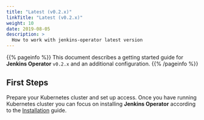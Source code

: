 ```yaml
---
title: "Latest (v0.2.x)"
linkTitle: "Latest (v0.2.x)"
weight: 10
date: 2019-08-05
description: >
  How to work with jenkins-operator latest version
---
```


{{% pageinfo %}}
This document describes a getting started guide for **Jenkins Operator** `v0.2.x` and an additional configuration.
{{% /pageinfo %}}

## First Steps

Prepare your Kubernetes cluster and set up access.
Once you have running Kubernetes cluster you can focus on installing **Jenkins Operator** according to the [Installation](/docs/installation/) guide.
